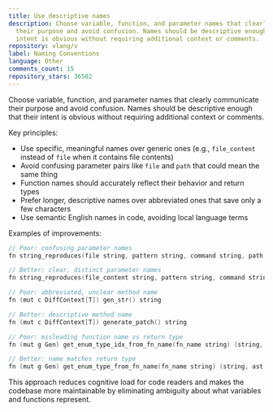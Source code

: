 ```yaml
---
title: Use descriptive names
description: Choose variable, function, and parameter names that clearly communicate
  their purpose and avoid confusion. Names should be descriptive enough that their
  intent is obvious without requiring additional context or comments.
repository: vlang/v
label: Naming Conventions
language: Other
comments_count: 15
repository_stars: 36582
---
```


Choose variable, function, and parameter names that clearly communicate their purpose and avoid confusion. Names should be descriptive enough that their intent is obvious without requiring additional context or comments.

Key principles:
- Use specific, meaningful names over generic ones (e.g., `file_content` instead of `file` when it contains file contents)
- Avoid confusing parameter pairs like `file` and `path` that could mean the same thing
- Function names should accurately reflect their behavior and return types
- Prefer longer, descriptive names over abbreviated ones that save only a few characters
- Use semantic English names in code, avoiding local language terms

Examples of improvements:
```v
// Poor: confusing parameter names
fn string_reproduces(file string, pattern string, command string, path string) bool

// Better: clear, distinct parameter names  
fn string_reproduces(file_content string, pattern string, command string, file_path string) bool

// Poor: abbreviated, unclear method name
fn (mut c DiffContext[T]) gen_str() string

// Better: descriptive method name
fn (mut c DiffContext[T]) generate_patch() string

// Poor: misleading function name vs return type
fn (mut g Gen) get_enum_type_idx_from_fn_name(fn_name string) (string, ast.Type)

// Better: name matches return type
fn (mut g Gen) get_enum_type_from_fn_name(fn_name string) (string, ast.Type)
```

This approach reduces cognitive load for code readers and makes the codebase more maintainable by eliminating ambiguity about what variables and functions represent.